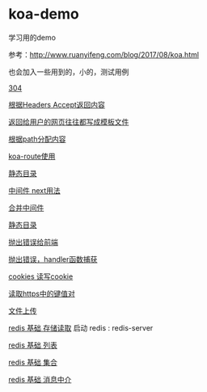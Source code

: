 # koa-demo
学习用的demo

参考：http://www.ruanyifeng.com/blog/2017/08/koa.html

也会加入一些用到的，小的，测试用例

[304](./demo01.js)

[根据Headers Accept返回内容](./demo02.js)

[返回给用户的网页往往都写成模板文件](./demo03.js)

[根据path分配内容](./demo04.js)

[koa-route使用](./demo05.js)

[静态目录](./demo06.js)


[中间件 next用法](./demo07.js)


[合并中间件](./demo08.js)


[静态目录](./demo09.js)


[抛出错误给前端](./demo10.js)


[抛出错误，handler函数捕获](./demo11.js)


[cookies 读写cookie](./demo12.js)


[读取https中的键值对](./demo13.js)

[文件上传](./demo14.js)

[redis 基础 存储读取](./demo15.js)
    启动 redis : redis-server 

[redis 基础 列表](./demo16.js)

    
[redis 基础 集合](./demo17.js)
    
[redis 基础 消息中介](./demo18.js)